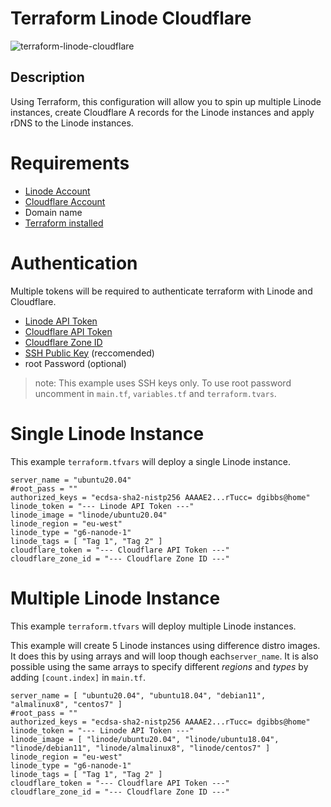 
# Terraform Linode Cloudflare

![terraform-linode-cloudflare](https://user-images.githubusercontent.com/4478206/144746465-3da65f8f-d522-4136-b8de-b44705f09752.png)


## Description

Using Terraform, this configuration will allow you to spin up multiple Linode instances, create Cloudflare A records for the Linode instances and apply rDNS to the Linode instances.

# Requirements

* [Linode Account](https://linode.com)
* [Cloudflare Account](https://www.cloudflare.com/)
* Domain name
* [Terraform installed](https://learn.hashicorp.com/tutorials/terraform/install-cli)

# Authentication

Multiple tokens will be required to authenticate terraform with Linode and Cloudflare.

* [Linode API Token](https://www.linode.com/docs/guides/getting-started-with-the-linode-api/)
* [Cloudflare API Token](https://developers.cloudflare.com/api/tokens/create)
* [Cloudflare Zone ID](https://community.cloudflare.com/t/where-to-find-zone-id/132913)
* [SSH Public Key](https://www.linode.com/docs/guides/use-public-key-authentication-with-ssh) (reccomended)
* root Password (optional)

> note: This example uses SSH keys only. To use root password uncomment in `main.tf`, `variables.tf` and `terraform.tvars`.

# Single Linode Instance
This example `terraform.tfvars` will deploy a single Linode instance.
```
server_name = "ubuntu20.04"
#root_pass = ""
authorized_keys = "ecdsa-sha2-nistp256 AAAAE2...rTucc= dgibbs@home"
linode_token = "--- Linode API Token ---"
linode_image = "linode/ubuntu20.04"
linode_region = "eu-west"
linode_type = "g6-nanode-1"
linode_tags = [ "Tag 1", "Tag 2" ]
cloudflare_token = "--- Cloudflare API Token ---"
cloudflare_zone_id = "--- Cloudflare Zone ID ---"
```

# Multiple Linode Instance

This example `terraform.tfvars` will deploy multiple Linode instances.

This example will create 5 Linode instances using difference distro images. It does this by using arrays and will loop though each`server_name`. It is also possible using the same arrays to specify different *regions* and *types* by adding `[count.index]` in `main.tf`.
```
server_name = [ "ubuntu20.04", "ubuntu18.04", "debian11", "almalinux8", "centos7" ]
#root_pass = ""
authorized_keys = "ecdsa-sha2-nistp256 AAAAE2...rTucc= dgibbs@home"
linode_token = "--- Linode API Token ---"
linode_image = [ "linode/ubuntu20.04", "linode/ubuntu18.04", "linode/debian11", "linode/almalinux8", "linode/centos7" ]
linode_region = "eu-west"
linode_type = "g6-nanode-1"
linode_tags = [ "Tag 1", "Tag 2" ]
cloudflare_token = "--- Cloudflare API Token ---"
cloudflare_zone_id = "--- Cloudflare Zone ID ---"
```
